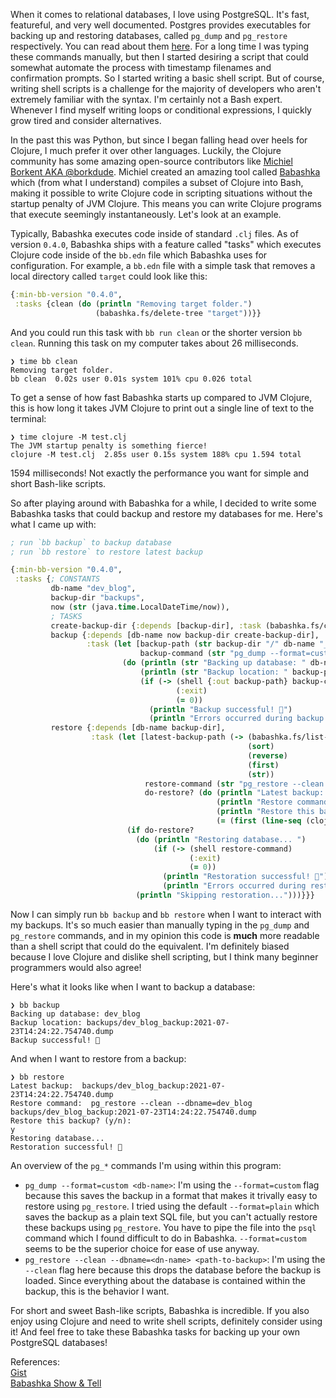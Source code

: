 When it comes to relational databases, I love using PostgreSQL. It's fast, featureful, and very well documented. Postgres provides executables for backing up and restoring databases, called `pg_dump` and `pg_restore` respectively. You can read about them [here](https://www.postgresql.org/docs/current/backup-dump.html). For a long time I was typing these commands manually, but then I started desiring a script that could somewhat automate the process with timestamp filenames and confirmation prompts. So I started writing a basic shell script. But of course, writing shell scripts is a challenge for the majority of developers who aren't extremely familiar with the syntax. I'm certainly not a Bash expert. Whenever I find myself writing loops or conditional expressions, I quickly grow tired and consider alternatives.

In the past this was Python, but since I began falling head over heels for Clojure, I much prefer it over other languages. Luckily, the Clojure community has some amazing open-source contributors like [Michiel Borkent AKA @borkdude](https://github.com/borkdude). Michiel created an amazing tool called [Babashka](https://babashka.org) which (from what I understand) compiles a subset of Clojure into Bash, making it possible to write Clojure code in scripting situations without the startup penalty of JVM Clojure. This means you can write Clojure programs that execute seemingly instantaneously. Let's look at an example.

Typically, Babashka executes code inside of standard `.clj` files. As of version `0.4.0`, Babashka ships with a feature called "tasks" which executes Clojure code inside of the `bb.edn` file which Babashka uses for configuration. For example, a `bb.edn` file with a simple task that removes a local directory called `target` could look like this:

```clojure
{:min-bb-version "0.4.0",
 :tasks {clean (do (println "Removing target folder.")
                   (babashka.fs/delete-tree "target"))}}
```

And you could run this task with `bb run clean` or the shorter version `bb clean`. Running this task on my computer takes about 26 milliseconds.

```
❯ time bb clean
Removing target folder.
bb clean  0.02s user 0.01s system 101% cpu 0.026 total
```

To get a sense of how fast Babashka starts up compared to JVM Clojure, this is how long it takes JVM Clojure to print out a single line of text to the terminal:

```
❯ time clojure -M test.clj
The JVM startup penalty is something fierce!
clojure -M test.clj  2.85s user 0.15s system 188% cpu 1.594 total
```

1594 milliseconds! Not exactly the performance you want for simple and short Bash-like scripts.

So after playing around with Babashka for a while, I decided to write some Babashka tasks that could backup and restore my databases for me. Here's what I came up with:

```clojure
; run `bb backup` to backup database
; run `bb restore` to restore latest backup

{:min-bb-version "0.4.0",
 :tasks {; CONSTANTS
         db-name "dev_blog",
         backup-dir "backups",
         now (str (java.time.LocalDateTime/now)),
         ; TASKS
         create-backup-dir {:depends [backup-dir], :task (babashka.fs/create-dirs backup-dir)},
         backup {:depends [db-name now backup-dir create-backup-dir],
                 :task (let [backup-path (str backup-dir "/" db-name "_backup:" now ".dump")
                             backup-command (str "pg_dump --format=custom " db-name)]
                         (do (println (str "Backing up database: " db-name))
                             (println (str "Backup location: " backup-path))
                             (if (-> (shell {:out backup-path} backup-command)
                                     (:exit)
                                     (= 0))
                               (println "Backup successful! 🚀")
                               (println "Errors occurred during backup ⚠️"))))},
         restore {:depends [db-name backup-dir],
                  :task (let [latest-backup-path (-> (babashka.fs/list-dir backup-dir)
                                                     (sort)
                                                     (reverse)
                                                     (first)
                                                     (str))
                              restore-command (str "pg_restore --clean --dbname=" db-name " " latest-backup-path)
                              do-restore? (do (println "Latest backup: " latest-backup-path)
                                              (println "Restore command: " restore-command)
                                              (println "Restore this backup? (y/n): ")
                                              (= (first (line-seq (clojure.java.io/reader *in*))) "y"))]
                          (if do-restore?
                            (do (println "Restoring database... ")
                                (if (-> (shell restore-command)
                                        (:exit)
                                        (= 0))
                                  (println "Restoration successful! 🚀")
                                  (println "Errors occurred during restoration ⚠️")))
                            (println "Skipping restoration...")))}}}
```

Now I can simply run `bb backup` and `bb restore` when I want to interact with my backups. It's so much easier than manually typing in the `pg_dump` and `pg_restore` commands, and in my opinion this code is **much** more readable than a shell script that could do the equivalent. I'm definitely biased because I love Clojure and dislike shell scripting, but I think many beginner programmers would also agree!

Here's what it looks like when I want to backup a database:

```
❯ bb backup
Backing up database: dev_blog
Backup location: backups/dev_blog_backup:2021-07-23T14:24:22.754740.dump
Backup successful! 🚀
```

And when I want to restore from a backup:

```
❯ bb restore
Latest backup:  backups/dev_blog_backup:2021-07-23T14:24:22.754740.dump
Restore command:  pg_restore --clean --dbname=dev_blog backups/dev_blog_backup:2021-07-23T14:24:22.754740.dump
Restore this backup? (y/n):
y
Restoring database...
Restoration successful! 🚀
```

An overview of the `pg_*` commands I'm using within this program:
- `pg_dump --format=custom <db-name>`: I'm using the `--format=custom` flag because this saves the backup in a format that makes it trivally easy to restore using `pg_restore`. I tried using the default `--format=plain` which saves the backup as a plain text SQL file, but you can't actually restore these backups using `pg_restore`. You have to pipe the file into the `psql` command which I found difficult to do in Babashka. `--format=custom` seems to be the superior choice for ease of use anyway.
- `pg_restore --clean --dbname=<dn-name> <path-to-backup>`: I'm using the `--clean` flag here because this drops the database before the backup is loaded. Since everything about the database is contained within the backup, this is the behavior I want.

For short and sweet Bash-like scripts, Babashka is incredible. If you also enjoy using Clojure and need to write shell scripts, definitely consider using it! And feel free to take these Babashka tasks for backing up your own PostgreSQL databases!

References:  
[Gist](https://gist.github.com/stelcodes/a8c3b8f4b9c07ef784675750ab91079e)  
[Babashka Show & Tell](https://github.com/babashka/babashka/discussions/929)
